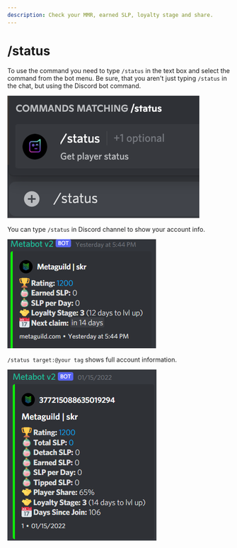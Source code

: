```yaml
---
description: Check your MMR, earned SLP, loyalty stage and share.
---
```


# /status

To use the command you need to type `/status` in the text box and select the command from the bot menu. Be sure, that you aren't just typing `/status` in the chat, but using the Discord bot command.

![Using /status](../.gitbook/assets/image.png)

You can type `/status` in Discord channel to show your account info.

![/statusresponse](<../.gitbook/assets/image (3).png>)

`/status target:@your tag` shows full account information.

![/status target:@tagresponse](<../.gitbook/assets/image (6).png>)

